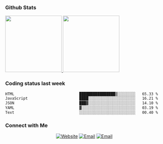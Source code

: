 
### Github Stats

<a href="https://github.com/lileixuan">
  <img height="180em" src="https://github-readme-stats.vercel.app/api?username=lileixuan&theme=buefy&show_icons=true" />
  <img height="180em" src="https://github-readme-stats.vercel.app/api/top-langs/?username=lileixuan&theme=buefy&layout=compact" />
</a>

### Coding status last week 

<!--START_SECTION:waka-->

```txt
HTML                             ████████████████▒░░░░░░░░   65.33 %
JavaScript                       ████░░░░░░░░░░░░░░░░░░░░░   16.21 %
JSON                             ███▓░░░░░░░░░░░░░░░░░░░░░   14.10 %
YAML                             ▓░░░░░░░░░░░░░░░░░░░░░░░░   03.19 %
Text                             ░░░░░░░░░░░░░░░░░░░░░░░░░   00.40 %
```

<!--END_SECTION:waka-->

### Connect with Me 

<p align="center">
<a href="https://www.koomu.cn/"><img alt="Website" src="https://img.shields.io/badge/Website-www.koomu.cn-blue?style=flat-square&logo=google-chrome"></a>
<a href="mailto:lileixuan@gmail.com"><img alt="Email" src="https://img.shields.io/badge/Email-lileixuan@gmail.com-blue?style=flat-square&logo=gmail"></a>
<a href="https://www.koomu.cn/rss/"><img alt="Email" src="https://img.shields.io/badge/RSS-www.koomu.cn%2Frss%2F-blue?style=flat-square&logo=rss"></a>


</p>
